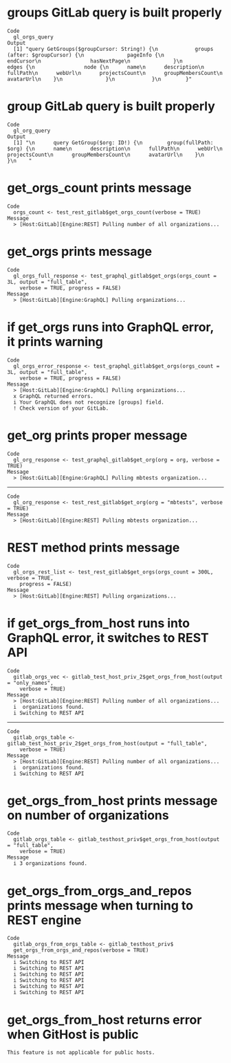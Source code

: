 # groups GitLab query is built properly

    Code
      gl_orgs_query
    Output
      [1] "query GetGroups($groupCursor: String!) {\n            groups (after: $groupCursor) {\n              pageInfo {\n                endCursor\n                hasNextPage\n              }\n              edges {\n                node {\n      name\n      description\n      fullPath\n      webUrl\n      projectsCount\n      groupMembersCount\n      avatarUrl\n    }\n              }\n            }\n        }"

# group GitLab query is built properly

    Code
      gl_org_query
    Output
      [1] "\n      query GetGroup($org: ID!) {\n        group(fullPath: $org) {\n      name\n      description\n      fullPath\n      webUrl\n      projectsCount\n      groupMembersCount\n      avatarUrl\n    }\n      }\n    "

# get_orgs_count prints message

    Code
      orgs_count <- test_rest_gitlab$get_orgs_count(verbose = TRUE)
    Message
      > [Host:GitLab][Engine:REST] Pulling number of all organizations...

# get_orgs prints message

    Code
      gl_orgs_full_response <- test_graphql_gitlab$get_orgs(orgs_count = 3L, output = "full_table",
        verbose = TRUE, progress = FALSE)
    Message
      > [Host:GitLab][Engine:GraphQL] Pulling organizations...

# if get_orgs runs into GraphQL error, it prints warning

    Code
      gl_orgs_error_response <- test_graphql_gitlab$get_orgs(orgs_count = 3L, output = "full_table",
        verbose = TRUE, progress = FALSE)
    Message
      > [Host:GitLab][Engine:GraphQL] Pulling organizations...
      x GraphQL returned errors.
      i Your GraphQL does not recognize [groups] field.
      ! Check version of your GitLab.

# get_org prints proper message

    Code
      gl_org_response <- test_graphql_gitlab$get_org(org = org, verbose = TRUE)
    Message
      > [Host:GitLab][Engine:GraphQL] Pulling mbtests organization...

---

    Code
      gl_org_response <- test_rest_gitlab$get_org(org = "mbtests", verbose = TRUE)
    Message
      > [Host:GitLab][Engine:REST] Pulling mbtests organization...

# REST method prints message

    Code
      gl_orgs_rest_list <- test_rest_gitlab$get_orgs(orgs_count = 300L, verbose = TRUE,
        progress = FALSE)
    Message
      > [Host:GitLab][Engine:REST] Pulling organizations...

# if get_orgs_from_host runs into GraphQL error, it switches to REST API

    Code
      gitlab_orgs_vec <- gitlab_test_host_priv_2$get_orgs_from_host(output = "only_names",
        verbose = TRUE)
    Message
      > [Host:GitLab][Engine:REST] Pulling number of all organizations...
      i  organizations found.
      i Switching to REST API

---

    Code
      gitlab_orgs_table <- gitlab_test_host_priv_2$get_orgs_from_host(output = "full_table",
        verbose = TRUE)
    Message
      > [Host:GitLab][Engine:REST] Pulling number of all organizations...
      i  organizations found.
      i Switching to REST API

# get_orgs_from_host prints message on number of organizations

    Code
      gitlab_orgs_table <- gitlab_testhost_priv$get_orgs_from_host(output = "full_table",
        verbose = TRUE)
    Message
      i 3 organizations found.

# get_orgs_from_orgs_and_repos prints message when turning to REST engine

    Code
      gitlab_orgs_from_orgs_table <- gitlab_testhost_priv$
      get_orgs_from_orgs_and_repos(verbose = TRUE)
    Message
      i Switching to REST API
      i Switching to REST API
      i Switching to REST API
      i Switching to REST API
      i Switching to REST API
      i Switching to REST API

# get_orgs_from_host returns error when GitHost is public

    This feature is not applicable for public hosts.

